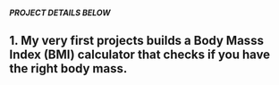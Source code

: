 ##### PROJECT DETAILS BELOW

## 1. My very first projects builds a Body Masss Index (BMI) calculator that checks if you have the right body mass.

